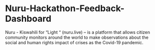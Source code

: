 # Nuru-Hackathon-Feedback-Dashboard
Nuru - Kiswahili for “Light “ (nuru.live) – is a platform that allows citizen community monitors around the world to make observations about the social and human rights impact of crises as the Covid-19 pandemic.
